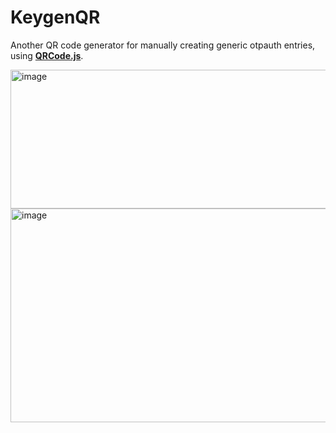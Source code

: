 # KeygenQR

Another QR code generator for manually creating generic otpauth entries, using **[QRCode.js](https://github.com/davidshimjs/qrcodejs)**.

<img width="725" height="222" alt="image" src="https://github.com/user-attachments/assets/65cbff77-8da6-4bd8-a92e-4b8d7fb03a09" />

<img width="877" height="342" alt="image" src="https://github.com/user-attachments/assets/080188d0-de10-48c5-b158-ad915e80f4b2" />

